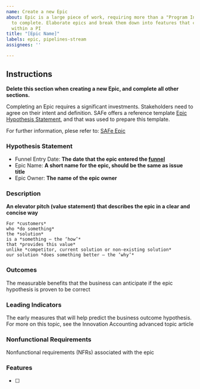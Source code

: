 ```yaml
---
name: Create a new Epic
about: Epic is a large piece of work, requiring more than a "Program Increment" (PI)
  to complete. Elaborate epics and break them down into features that can be completed
  within a PI
title: "[Epic Name]"
labels: epic, pipelines-stream
assignees: ''

---
```


## Instructions
**Delete this section when creating a new Epic, and complete all other sections.**

Completing an Epic requires a significant investments. Stakeholders need to agree on their intent and definition. SAFe offers a reference template [Epic Hypothesis Statement](https://www.scaledagileframework.com/?ddownload=43239), and that was used to prepare this template.

For further information, plese refer to: [SAFe Epic](https://www.scaledagileframework.com/epic/)

### Hypothesis Statement
- Funnel Entry Date: **The date that the epic entered the [funnel](https://www.scaledagileframework.com/program-and-solution-kanbans/)**
- Epic Name:  **A short name for the epic, should be the same as issue title**
- Epic Owner: **The name of the epic owner**

### Description

**An elevator pitch (value statement) that describes the epic in a clear and concise way**

	For *customers*
	who *do something*
	the *solution*
	is a *something – the ‘how’*
	that *provides this value*
	unlike *competitor, current solution or non-existing solution*
	our solution *does something better — the ‘why’*

### Outcomes
The measurable benefits that the business can anticipate if the epic hypothesis is proven to be correct

### Leading Indicators
The early measures that will help predict the business outcome hypothesis.
For more on this topic, see the Innovation Accounting advanced topic article

### Nonfunctional Requirements
Nonfunctional requirements (NFRs) associated with the epic

### Features

- [ ]
